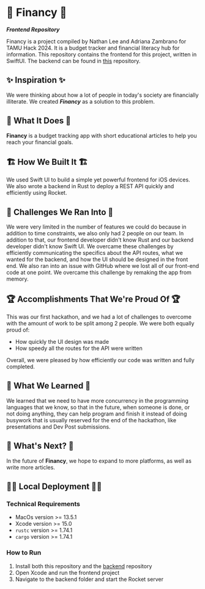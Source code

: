 # 💸 Financy 💸

_**Frontend Repository**_

Financy is a project compiled by Nathan Lee and Adriana Zambrano for TAMU Hack 2024. It is a budget tracker and financial literacy hub for information. This repository contains the frontend for this project, written in SwiftUI. The backend can be found in [this](https://github.com/theavgeekbee/tamu2024backend) repository.

## ✨ Inspiration ✨

We were thinking about how a lot of people in today's society are financially illiterate.
We created ***Financy*** as a solution to this problem.

## 🤖 What It Does 🤖

__Financy__ is a budget tracking app with short educational articles to help you reach your financial goals.

## 🏗 How We Built It 🏗

We used Swift UI to build a simple yet powerful frontend for iOS devices. We also wrote a backend in Rust to deploy a REST API quickly and efficiently using Rocket.

## 🧩 Challenges We Ran Into 🧩

We were very limited in the number of features we could do because in addition to time constraints, we also only had 2
people on our team. In addition to that, our frontend developer didn't know Rust and our backend developer didn't know
Swift UI. We overcame these challenges by efficiently communicating the specifics about the API routes, what we wanted
for the backend, and how the UI should be designed in the front end. We also ran into an issue with GitHub where we lost
all of our front-end code at one point. We
overcame this challenge by remaking the app from memory.

## 🏆 Accomplishments That We're Proud Of 🏆

This was our first hackathon, and we had a lot of challenges to overcome with the amount of work to be split among 2
people. We were both equally proud of:

- How quickly the UI design was made
- How speedy all the routes for the API were written

Overall, we were pleased by how efficiently our code was written and fully completed.

## 📖 What We Learned 📖

We learned that we need to have more concurrency in the programming languages that we know, so that in the future, when
someone is done, or not doing anything, they can help program and finish it instead of doing busywork that is usually
reserved for the end of the hackathon, like presentations and Dev Post submissions.

## 👀 What's Next? 👀

In the future of __Financy__, we hope to expand to more platforms, as well as write more articles.

## 👨‍💻 Local Deployment 👨‍💻

### Technical Requirements

- MacOs version >= 13.5.1
- Xcode version >= 15.0
- `rustc` version >= 1.74.1
- `cargo` version >= 1.74.1

### How to Run

1. Install both this repository and the [backend](https://github.com/theavgeekbee/tamu2024backend) repository
2. Open Xcode and run the frontend project
3. Navigate to the backend folder and start the Rocket server
